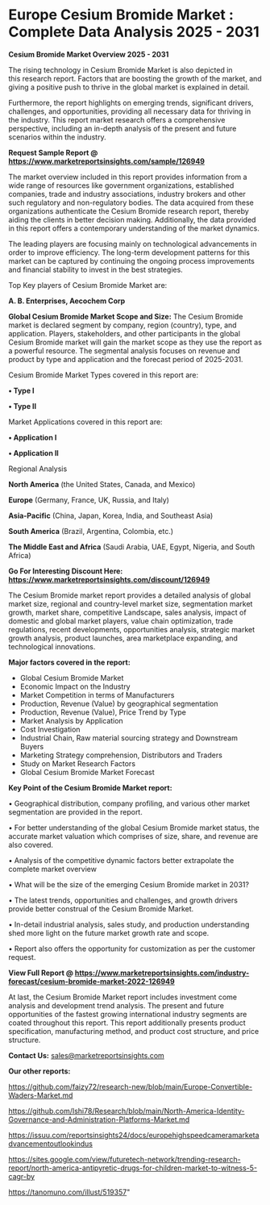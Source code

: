 # Europe Cesium Bromide Market : Complete Data Analysis 2025 - 2031

<Strong> Cesium Bromide Market Overview 2025 - 2031</strong>

The rising technology in Cesium Bromide Market is also depicted in this research report. Factors that are boosting the growth of the market, and giving a positive push to thrive in the global market is explained in detail.

Furthermore, the report highlights on emerging trends, significant drivers, challenges, and opportunities, providing all necessary data for thriving in the industry. This report market research offers a comprehensive perspective, including an in-depth analysis of the present and future scenarios within the industry.

<strong>Request Sample Report @ <a href=https://www.marketreportsinsights.com/sample/126949>https://www.marketreportsinsights.com/sample/126949</a></strong>

The market overview included in this report provides information from a wide range of resources like government organizations, established companies, trade and industry associations, industry brokers and other such regulatory and non-regulatory bodies. The data acquired from these organizations authenticate the Cesium Bromide research report, thereby aiding the clients in better decision making. Additionally, the data provided in this report offers a contemporary understanding of the market dynamics.

The leading players are focusing mainly on technological advancements in order to improve efficiency. The long-term development patterns for this market can be captured by continuing the ongoing process improvements and financial stability to invest in the best strategies.

Top Key players of Cesium Bromide Market are:

<strong>A. B. Enterprises, Aecochem Corp</strong>

<strong><b>Global Cesium Bromide Market Scope and Size:</b></strong>
The Cesium Bromide market is declared segment by company, region (country), type, and application. Players, stakeholders, and other participants in the global Cesium Bromide market will gain the market scope as they use the report as a powerful resource. The segmental analysis focuses on revenue and product by type and application and the forecast period of 2025-2031.

Cesium Bromide Market Types covered in this report are:

<strong>• Type I

• Type II</strong>

Market Applications covered in this report are:

<strong>• Application I

• Application II</strong> 

Regional Analysis

<strong>North America</strong> (the United States, Canada, and Mexico)

<strong>Europe</strong> (Germany, France, UK, Russia, and Italy)

<strong>Asia-Pacific</strong> (China, Japan, Korea, India, and Southeast Asia)

<strong>South America</strong> (Brazil, Argentina, Colombia, etc.)

<strong>The Middle East and Africa</strong> (Saudi Arabia, UAE, Egypt, Nigeria, and South Africa)

<strong>Go For Interesting Discount Here: <a href=https://www.marketreportsinsights.com/discount/126949>https://www.marketreportsinsights.com/discount/126949</a></strong>

The Cesium Bromide market report provides a detailed analysis of global market size, regional and country-level market size, segmentation market growth, market share, competitive Landscape, sales analysis, impact of domestic and global market players, value chain optimization, trade regulations, recent developments, opportunities analysis, strategic market growth analysis, product launches, area marketplace expanding, and technological innovations.

<strong><b>Major factors covered in the report:</b></strong>
<ul>
  <li>Global Cesium Bromide Market </li>
  <li>Economic Impact on the Industry</li>
  <li>Market Competition in terms of Manufacturers</li>
  <li>Production, Revenue (Value) by geographical segmentation</li>
  <li>Production, Revenue (Value), Price Trend by Type</li>
  <li>Market Analysis by Application</li>
  <li>Cost Investigation</li>
  <li>Industrial Chain, Raw material sourcing strategy and Downstream Buyers</li>
  <li>Marketing Strategy comprehension, Distributors and Traders</li>
  <li>Study on Market Research Factors</li>
  <li>Global Cesium Bromide Market Forecast</li>
</ul>

<strong><b>Key Point of the Cesium Bromide Market report:</b></strong>

• Geographical distribution, company profiling, and various other market segmentation are provided in the report.

• For better understanding of the global Cesium Bromide market status, the accurate market valuation which comprises of size, share, and revenue are also covered.

• Analysis of the competitive dynamic factors better extrapolate the complete market overview

• What will be the size of the emerging Cesium Bromide market in 2031?

• The latest trends, opportunities and challenges, and growth drivers provide better construal of the Cesium Bromide Market.

• In-detail industrial analysis, sales study, and production understanding shed more light on the future market growth rate and scope.

• Report also offers the opportunity for customization as per the customer request.

<strong><b>View Full Report @ <a href=https://www.marketreportsinsights.com/industry-forecast/cesium-bromide-market-2022-126949>https://www.marketreportsinsights.com/industry-forecast/cesium-bromide-market-2022-126949</a></b></strong>


At last, the Cesium Bromide Market report includes investment come analysis and development trend analysis. The present and future opportunities of the fastest growing international industry segments are coated throughout this report. This report additionally presents product specification, manufacturing method, and product cost structure, and price structure.

<strong>Contact Us:</strong>
sales@marketreportsinsights.com

<strong>Our other reports:</strong>

<a href=https://github.com/faizy72/research-new/blob/main/Europe-Convertible-Waders-Market.md>https://github.com/faizy72/research-new/blob/main/Europe-Convertible-Waders-Market.md</a>

<a href=https://github.com/Ishi78/Research/blob/main/North-America-Identity-Governance-and-Administration-Platforms-Market.md>https://github.com/Ishi78/Research/blob/main/North-America-Identity-Governance-and-Administration-Platforms-Market.md</a>

<a href=https://issuu.com/reportsinsights24/docs/europehighspeedcameramarketadvancementoutlookindus>https://issuu.com/reportsinsights24/docs/europehighspeedcameramarketadvancementoutlookindus</a>

<a href=https://sites.google.com/view/futuretech-network/trending-research-report/north-america-antipyretic-drugs-for-children-market-to-witness-5-cagr-by>https://sites.google.com/view/futuretech-network/trending-research-report/north-america-antipyretic-drugs-for-children-market-to-witness-5-cagr-by</a>

<a href=https://tanomuno.com/illust/519357>https://tanomuno.com/illust/519357</a>"
